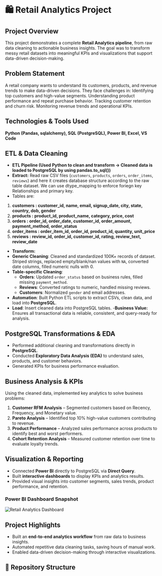 # 🛍️ Retail Analytics Project

## Project Overview
This project demonstrates a complete **Retail Analytics pipeline**, from raw data cleaning to actionable business insights. The goal was to transform messy retail datasets into meaningful KPIs and visualizations that support data-driven decision-making.

## Problem Statement
A retail company wants to understand its customers, products, and revenue trends to make data-driven decisions. They face challenges in:
Identifying top customers and high-value segments.
Understanding product performance and repeat purchase behavior.
Tracking customer retention and churn risk.
Monitoring revenue trends and operational KPIs.

## Technologies & Tools Used
**Python (Pandas, sqlalchemy), SQL (PostgreSQL), Power BI, Excel, VS Code**


## ETL & Data Cleaning
- **ETL Pipeline (Used Python to clean and transform → Cleaned data is loaded to PostgreSQL by using pandas.to_sql())**
- **Extract:** Read raw CSV files (`customers`, `products`, `orders`, `order_items`, `reviews`) and here it creates database structure according to the raw table dataset. We can use dtype_mapping to enforce foriegn key Relationships and primary key.
- Tables are:
1. **customers : customer_id,	name,	email,	signup_date,	city,	state,	country,	dob,	gender**
2. **products : product_id,	product_name,	category,	price,	cost**
3. **orders : order_id, order_date,	customer_id,	order_amount,	payment_method,	order_status**
4. **order_items : order_item_id, order_id,	product_id,	quantity,	unit_price**
5. **reviews : review_id, order_id,	customer_id,	rating,	review_text,	review_date**

- **Transform:**
- **Generic Cleaning**: Cleaned and standardized  100K+ records of dataset. Striped strings, replaced empty/blank/nan values with `NA`, converted date columns, filled numeric nulls with 0.  
- **Table-specific Cleaning**:
  - **Orders**: Updated `order_status` based on business rules, filled missing `payment_method`.  
  - **Reviews**: Converted ratings to numeric, handled missing reviews.  
  - **Customers**: Normalized `gender` and email addresses.  
- **Automation**: Built Python ETL scripts to extract CSVs, clean data, and load into **PostgreSQL**.
- **Load**: Insert cleaned data into PostgreSQL tables.
-**Business Value:**
Ensures all transactional data is reliable, consistent, and query-ready for analysis.

## PostgreSQL Transformations & EDA
- Performed additional cleaning and transformations directly in **PostgreSQL**.  
- Conducted **Exploratory Data Analysis (EDA)** to understand sales, products, and customer behaviors.  
- Generated KPIs for business performance evaluation.  


## Business Analysis & KPIs
Using the cleaned data, implemented key analytics to solve business problems:

1. **Customer RFM Analysis** – Segmented customers based on Recency, Frequency, and Monetary value.  
2. **Pareto Analysis** – Identified top 10% high-value customers contributing to revenue.  
3. **Product Performance** – Analyzed sales performance across products to identify best and worst performers.  
4. **Cohort Retention Analysis** – Measured customer retention over time to evaluate loyalty trends.

## Visualization & Reporting
- Connected **Power BI** directly to PostgreSQL via **Direct Query**.  
- Built **interactive dashboards** to display KPIs and analytics results.  
- Provided visual insights into customer segments, sales trends, product performance, and retention.
### Power BI Dashboard Snapshot
![Retail Analytics Dashboard](dashboards/DashboardVisualization.png)


## Project Highlights
- Built an **end-to-end analytics workflow** from raw data to business insights.  
- Automated repetitive data cleaning tasks, saving hours of manual work.  
- Enabled data-driven decision-making through interactive visualizations.


## 📂 Repository Structure
